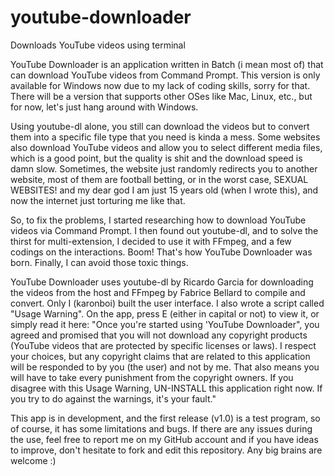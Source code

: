 # youtube-downloader
Downloads YouTube videos using terminal

YouTube Downloader is an application written in Batch (i mean most of) that can download YouTube videos from Command Prompt. This version is only available for Windows now due to my lack of coding skills, sorry for that. There will be a version that supports other OSes like Mac, Linux, etc., but for now, let's just hang around with Windows.

Using youtube-dl alone, you still can download the videos but to convert them into a specific file type that you need is kinda a mess. Some websites also download YouTube videos and allow you to select different media files, which is a good point, but the quality is shit and the download speed is damn slow. Sometimes, the website just randomly redirects you to another website, most of them are football betting, or in the worst case, SEXUAL WEBSITES! and my dear god I am just 15 years old (when I wrote this), and now the internet just torturing me like that.

So, to fix the problems, I started researching how to download YouTube videos via Command Prompt. I then found out youtube-dl, and to solve the thirst for multi-extension, I decided to use it with FFmpeg, and a few codings on the interactions. Boom! That's how YouTube Downloader was born. Finally, I can avoid those toxic things.

YouTube Downloader uses youtube-dl by Ricardo Garcia for downloading the videos from the host and FFmpeg by Fabrice Bellard to compile and convert. Only I (karonboi) built the user interface. I also wrote a script called "Usage Warning". On the app, press E (either in capital or not) to view it, or simply read it here:
"Once you're started using 'YouTube Downloader", you agreed and promised that you will not download any copyright products (YouTube videos that are protected by specific licenses or laws). I respect your choices, but any copyright claims that are related to this application will be responded to by you (the user) and not by me. That also means you will have to take every punishment from the copyright owners. If you disagree with this Usage Warning, UN-INSTALL this application right now. If you try to do against the warnings, it's your fault."

This app is in development, and the first release (v1.0) is a test program, so of course, it has some limitations and bugs. If there are any issues during the use, feel free to report me on my GitHub account and if you have ideas to improve, don't hesitate to fork and edit this repository. Any big brains are welcome :)
